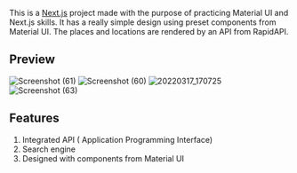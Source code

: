 This is a [Next.js](https://nextjs.org/) project made with the purpose of practicing Material UI and Next.js skills.
It has a really simple design using preset components from Material UI. The places and locations are rendered by an API from RapidAPI.
## Preview
![Screenshot (61)](https://user-images.githubusercontent.com/90113061/158894091-5d523628-3816-4be4-bd3e-84c2a6b675a8.png)
![Screenshot (60)](https://user-images.githubusercontent.com/90113061/158894109-f9d579a9-c177-4646-a369-2f1e189f891d.png)
![20220317_170725](https://user-images.githubusercontent.com/90113061/158894771-154d21c1-71a0-4dca-80a1-23713de36442.png)
![Screenshot (63)](https://user-images.githubusercontent.com/90113061/158894056-2b5e0c22-7fcb-4ec4-bce1-ff15bc4a988e.png)




## Features 

1. Integrated API ( Application Programming Interface) 
2. Search engine
3. Designed with components from Material UI
